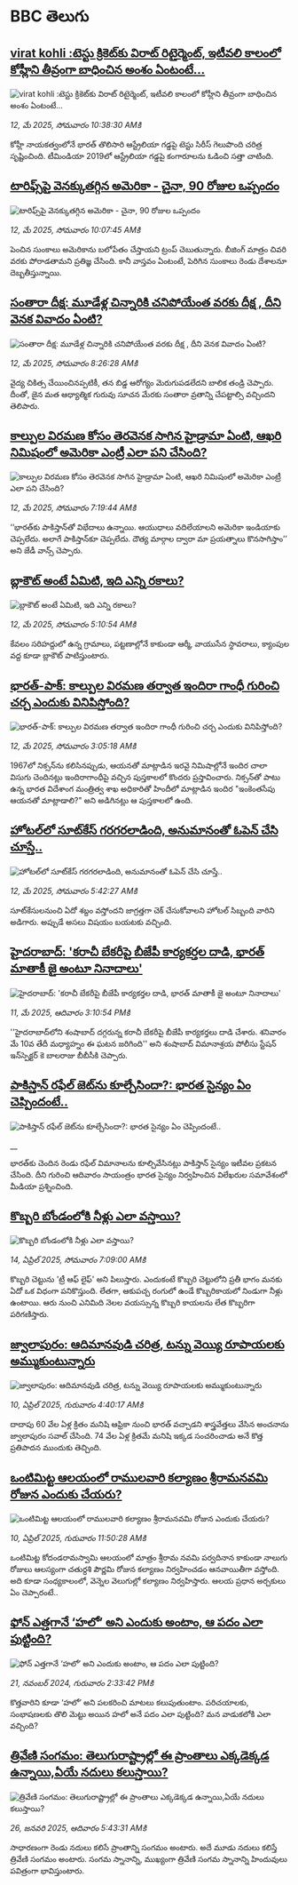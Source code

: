 # BBC తెలుగు## [virat kohli :టెస్టు క్రికెట్‌కు విరాట్ రిటైర్మెంట్, ఇటీవలి కాలంలో కోహ్లీని తీవ్రంగా బాధించిన అంశం ఏంటంటే...](https://www.bbc.com/telugu/articles/c991rgx729no?at_campaign=githubrss)![virat kohli :టెస్టు క్రికెట్‌కు విరాట్ రిటైర్మెంట్, ఇటీవలి కాలంలో కోహ్లీని తీవ్రంగా బాధించిన అంశం ఏంటంటే...](https://ichef.bbci.co.uk/ace/standard/240/cpsprodpb/3278/live/de4f2250-2f07-11f0-b26b-ab62c890638b.jpg)_12, మే 2025, సోమవారం 10:38:30 AMకి_కోహ్లీ నాయకత్వంలోనే భారత్ తొలిసారి ఆస్ట్రేలియా గడ్డపై టెస్టు సిరీస్ గెలుపొంది చరిత్ర సృష్టించింది. టీమిండియా 2019లో ఆస్ట్రేలియా గడ్డపై కంగారూలను ఓడించి సత్తా చాటింది.## [టారిఫ్స్‌పై వెనక్కుతగ్గిన అమెరికా - చైనా, 90 రోజుల ఒప్పందం](https://www.bbc.com/telugu/articles/c5y53jgpv8do?at_campaign=githubrss)![టారిఫ్స్‌పై వెనక్కుతగ్గిన అమెరికా - చైనా, 90 రోజుల ఒప్పందం](https://ichef.bbci.co.uk/ace/standard/240/cpsprodpb/dbb3/live/7e5585e0-2f18-11f0-ab5d-c5134b2cbca6.jpg)_12, మే 2025, సోమవారం 10:07:45 AMకి_పెంచిన సుంకాలు అమెరికాను బలోపేతం చేస్తాయని ట్రంప్ చెబుతున్నారు. బీజింగ్ మాత్రం చివరి వరకు పోరాడతామని ప్రతిజ్ఞ చేసింది. కానీ వాస్తవం ఏంటంటే, పెరిగిన సుంకాలు రెండు దేశాలనూ దెబ్బతీస్తున్నాయి.## [సంతారా దీక్ష: మూడేళ్ల చిన్నారికి  చనిపోయేంత వరకు దీక్ష , దీని వెనక వివాదం ఏంటి?](https://www.bbc.com/telugu/articles/c9wgk2dpnjvo?at_campaign=githubrss)![సంతారా దీక్ష: మూడేళ్ల చిన్నారికి  చనిపోయేంత వరకు దీక్ష , దీని వెనక వివాదం ఏంటి?](https://ichef.bbci.co.uk/ace/standard/240/cpsprodpb/f5f2/live/5ece3660-2e1c-11f0-b26b-ab62c890638b.jpg)_12, మే 2025, సోమవారం 8:26:28 AMకి_వైద్య చికిత్స చేయించినప్పటికీ, తన బిడ్డ ఆరోగ్యం మెరుగుపడలేదని బాలిక తండ్రి  చెప్పారు. దీంతో, జైన మత ఆధ్యాత్మిక గురువు సూచన మేరకు సంతారా వ్రతాన్ని చేపట్టాల్సి వచ్చిందని తెలిపారు.## [కాల్పుల విరమణ కోసం తెరవెనక సాగిన హైడ్రామా ఏంటి, ఆఖరి నిమిషంలో అమెరికా ఎంట్రీ ఎలా పని చేసింది?](https://www.bbc.com/telugu/articles/cp85e8n77l9o?at_campaign=githubrss)![కాల్పుల విరమణ కోసం తెరవెనక సాగిన హైడ్రామా ఏంటి, ఆఖరి నిమిషంలో అమెరికా ఎంట్రీ ఎలా పని చేసింది?](https://ichef.bbci.co.uk/ace/standard/240/cpsprodpb/559e/live/3a30eb90-2f02-11f0-8ff1-59f5dcf8e9f5.jpg)_12, మే 2025, సోమవారం 7:19:44 AMకి_‘‘భారత్‌కు పాకిస్తాన్‌తో విభేదాలు ఉన్నాయి. ఆయుధాలు వదిలేయాలని అమెరికా ఇండియాకు చెప్పలేదు. అలాగే పాకిస్తాన్‌కూ చెప్పలేదు.  దౌత్య మార్గాల ద్వారా మా ప్రయత్నాలు కొనసాగిస్తాం’’ అని  జేడీ వాన్స్ చెప్పారు.## [బ్లాకౌట్ అంటే ఏమిటి, ఇది ఎన్ని రకాలు?](https://www.bbc.com/telugu/articles/cy9047eql71o?at_campaign=githubrss)![బ్లాకౌట్ అంటే ఏమిటి, ఇది ఎన్ని రకాలు?](https://ichef.bbci.co.uk/ace/standard/240/cpsprodpb/0d7a/live/8a4af690-2ef1-11f0-b26b-ab62c890638b.jpg)_12, మే 2025, సోమవారం 5:10:54 AMకి_కేవలం సరిహద్దులో ఉన్న గ్రామాలు, పట్టణాల్లోనే కాకుండా ఆర్మీ, వాయుసేన స్థావరాలు, క్యాంపుల వద్ద కూడా బ్లాకౌట్ పాటిస్తుంటారు.## [భారత్-పాక్: కాల్పుల విరమణ తర్వాత ఇందిరా గాంధీ గురించి చర్చ ఎందుకు వినిపిస్తోంది? ](https://www.bbc.com/telugu/articles/c9q0lgvngryo?at_campaign=githubrss)![భారత్-పాక్: కాల్పుల విరమణ తర్వాత ఇందిరా గాంధీ గురించి చర్చ ఎందుకు వినిపిస్తోంది? ](https://ichef.bbci.co.uk/ace/standard/240/cpsprodpb/2833/live/89396420-2e70-11f0-b26b-ab62c890638b.png)_12, మే 2025, సోమవారం 3:05:18 AMకి_1967లో నిక్సన్‌ను కలిసినప్పుడు, ఆయనతో మాట్లాడిన ఇరవై నిమిషాల్లోనే ఇందిర చాలా విసుగు చెందినట్లు ఇందిరాగాంధీపై వచ్చిన పుస్తకాలలో కొందరు ప్రస్తావించారు. నిక్సన్‌తో పాటు ఉన్న భారత విదేశాంగ మంత్రిత్వ శాఖ అధికారితో హిందీలో మాట్లాడిన ఇందిర "ఇంకెంతసేపు ఆయనతో మాట్లాడాలి?" అని అడిగినట్లు ఆ పుస్తకాలలో ఉంది.## [హోటల్‌లో సూట్‌కేస్ గరగరలాడింది, అనుమానంతో ఓపెన్ చేసి చూస్తే..](https://www.bbc.com/telugu/articles/c5y5x504n3po?at_campaign=githubrss)![హోటల్‌లో సూట్‌కేస్ గరగరలాడింది, అనుమానంతో ఓపెన్ చేసి చూస్తే..](https://ichef.bbci.co.uk/ace/standard/240/cpsprodpb/6732/live/cade7580-2ef4-11f0-a1ff-d9949b05c459.jpg)_12, మే 2025, సోమవారం 5:42:27 AMకి_సూట్‌కేసులనుంచి ఏదో శబ్దం వస్తోందని జాగ్రత్తగా చెక్ చేసుకోవాలని హోటల్ సిబ్బంది వారిని అడిగారు. అప్పుడే అసలు విషయం బయటకు వచ్చింది.## [హైదరాబాద్: 'కరాచీ బేకరీపై బీజేపీ కార్యకర్తల దాడి, భారత్ మాతాకీ జై అంటూ నినాదాలు'](https://www.bbc.com/telugu/articles/cpd4vle834vo?at_campaign=githubrss)![హైదరాబాద్: 'కరాచీ బేకరీపై బీజేపీ కార్యకర్తల దాడి, భారత్ మాతాకీ జై అంటూ నినాదాలు'](https://ichef.bbci.co.uk/ace/standard/240/cpsprodpb/3f54/live/e1d16320-2e76-11f0-b26b-ab62c890638b.jpg)_11, మే 2025, ఆదివారం 3:10:54 PMకి_''హైదరాబాద్‌లోని శంషాబాద్ దగ్గరున్న కరాచీ బేకరీపై బీజేపీ కార్యకర్తలు దాడి చేశారు. శనివారం మే 10వ తేదీ మధ్యాహ్నం ఈ ఘటన జరిగింది'' అని శంషాబాద్ విమానాశ్రయ పోలీసు స్టేషన్ ఇన్‌స్పెక్టర్ కె బాలరాజు బీబీసీకి చెప్పారు.## [పాకిస్తాన్ రఫేల్ జెట్‌ను కూల్చేసిందా?: భారత సైన్యం ఏం చెప్పిందంటే..](https://www.bbc.co.uk/telugu/live/clyz7pr1mvmt?at_campaign=githubrss)![పాకిస్తాన్ రఫేల్ జెట్‌ను కూల్చేసిందా?: భారత సైన్యం ఏం చెప్పిందంటే..](https://ichef.bbci.co.uk/ace/standard/240/cpsprodpb/3010/live/0b7aff20-2e8a-11f0-8ff1-59f5dcf8e9f5.jpg)__భారత్‌కు చెందిన రెండు రఫేల్ విమానాలను కూల్చివేసినట్లు పాకిస్తాన్ సైన్యం ఇటీవల ప్రకటన చేసింది. దీని గురించి ఆదివారం సాయంత్రం భారత సైన్యం నిర్వహించిన విలేఖరుల సమావేశంలో మీడియా ప్రశ్నించింది.## [కొబ్బరి బోండంలోకి నీళ్లు ఎలా వస్తాయి?](https://www.bbc.com/telugu/articles/czjn4mzxxy8o?at_campaign=githubrss)![కొబ్బరి బోండంలోకి నీళ్లు ఎలా వస్తాయి?](https://ichef.bbci.co.uk/ace/standard/240/cpsprodpb/46c5/live/684a55e0-18fd-11f0-8b11-7756b7b808cc.jpg)_14, ఏప్రిల్ 2025, సోమవారం 7:09:00 AMకి_కొబ్బరి చెట్టును 'ట్రీ ఆఫ్ లైఫ్' అని పిలుస్తారు. ఎందుకంటే కొబ్బరి చెట్టులోని ప్రతీ భాగం మనకు ఏదో ఒక విధంగా పనికొస్తుంది. లేతగా, ఆకుపచ్చ రంగులో ఉండే కొబ్బరికాయలో నిండుగా నీళ్లు ఉంటాయి. ఆరు నుంచి ఎనిమిది నెలల వయస్సున్న కొబ్బరి కాయలను లేత కొబ్బరిగా పరిగణిస్తారు.## [జ్వాలాపురం: ఆదిమానవుడి చరిత్ర, టన్ను వెయ్యి రూపాయలకు అమ్ముకుంటున్నారు ](https://www.bbc.com/telugu/articles/creqqnwdd5qo?at_campaign=githubrss)![జ్వాలాపురం: ఆదిమానవుడి చరిత్ర, టన్ను వెయ్యి రూపాయలకు అమ్ముకుంటున్నారు ](https://ichef.bbci.co.uk/ace/standard/240/cpsprodpb/765e/live/b472e2d0-15b4-11f0-842b-a7355694993d.jpg)_10, ఏప్రిల్ 2025, గురువారం 4:40:17 AMకి_దాదాపు 60 వేల ఏళ్ల క్రితం మనిషి ఆఫ్రికా నుంచి భారత్ వచ్చాడని శాస్త్రవేత్తలు వేసిన అంచనాను జ్వాలాపురం సవాల్ చేసింది. 74 వేల ఏళ్ల క్రితమే మనిషి ఇక్కడ సంచరించాడు అనే కొత్త ప్రతిపాదన ముందుకు తెచ్చింది.## [ఒంటిమిట్ట ఆలయంలో రాములవారి కల్యాణం శ్రీరామనవమి రోజున ఎందుకు చేయరు?](https://www.bbc.com/telugu/articles/ce822j5e465o?at_campaign=githubrss)![ఒంటిమిట్ట ఆలయంలో రాములవారి కల్యాణం శ్రీరామనవమి రోజున ఎందుకు చేయరు?](https://ichef.bbci.co.uk/ace/standard/240/cpsprodpb/fed5/live/25534d40-1601-11f0-b58a-6113af226972.jpg)_10, ఏప్రిల్ 2025, గురువారం 11:50:28 AMకి_ఒంటిమిట్ట కోదండరామస్వామి ఆలయంలో మాత్రం శ్రీరామ నవమి పర్వదినాన కాకుండా నాలుగు రోజులు ఆలస్యంగా చతుర్దశి పౌర్ణమి రోజున కల్యాణం నిర్వహించడం ఆనవాయితీగా వస్తోంది. అది కూడా సంధ్యకాలంలో, వెన్నెల వెలుగుల్లో కల్యాణం నిర్వహిస్తారు. ఆలయ ప్రధాన అర్చకులు ఏం చెప్పారంటే..## [ఫోన్ ఎత్తగానే ‘హలో’ అని ఎందుకు అంటాం, ఆ పదం ఎలా పుట్టింది?](https://www.bbc.com/telugu/articles/cgj7x7gdjq4o?at_campaign=githubrss)![ఫోన్ ఎత్తగానే ‘హలో’ అని ఎందుకు అంటాం, ఆ పదం ఎలా పుట్టింది?](https://ichef.bbci.co.uk/ace/standard/240/cpsprodpb/0618/live/7a20ebb0-a807-11ef-b21e-5359bd56d02f.jpg)_21, నవంబర్ 2024, గురువారం 2:33:42 PMకి_కొత్తవారిని కూడా ‘హలో’ అని పలకరించి మాటలు కలుపుతుంటాం.  పరిచయాలకు, సంభాషణలకు తొలి మెట్టు అయిన హలో అనే పదం ఎలా పుట్టింది? మన వాడుకలోకి ఎలా వచ్చింది?## [త్రివేణి సంగమం: తెలుగురాష్ట్రాల్లో ఈ ప్రాంతాలు ఎక్కడెక్కడ ఉన్నాయి,ఏయే నదులు కలుస్తాయి? ](https://www.bbc.com/telugu/articles/cz7elrr17jeo?at_campaign=githubrss)![త్రివేణి సంగమం: తెలుగురాష్ట్రాల్లో ఈ ప్రాంతాలు ఎక్కడెక్కడ ఉన్నాయి,ఏయే నదులు కలుస్తాయి? ](https://ichef.bbci.co.uk/ace/standard/240/cpsprodpb/9dad/live/7f50e780-da42-11ef-a37f-eba91255dc3d.jpg)_26, జనవరి 2025, ఆదివారం 5:43:31 AMకి_సాధారణంగా రెండు నదులు కలిసే ప్రాంతాన్ని సంగమం అంటారు. అదే మూడు నదులు కలిస్తే త్రివేణి సంగమం అంటారు. సంగమ స్నానాన్ని, ముఖ్యంగా త్రివేణి సంగమ స్నానాన్ని హిందువులు పవిత్రంగా భావిస్తుంటారు.